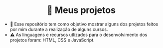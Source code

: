 <h1 align="center">🚧 Meus projetos</h1>

- 📂 Esse repositório tem como objetivo mostrar alguns dos projetos feitos por mim durante a realização de alguns cursos. 
- ⚠️ As linguagens e recursos utlizados para o desenvolvimento dos projetos foram: HTML, CSS e JavaScript.
